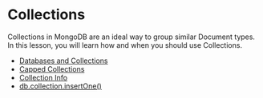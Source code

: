# Collections

Collections in MongoDB are an ideal way to group similar Document types. In this lesson, you will learn how and when you should use Collections.

- [Databases and Collections](https://docs.mongodb.com/manual/core/databases-and-collections/index.html)
- [Capped Collections](https://docs.mongodb.com/manual/core/capped-collections/index.html)
- [Collection Info](https://docs.mongodb.com/manual/reference/method/db.getCollectionInfos/index.html)
- [db.collection.insertOne()](https://docs.mongodb.com/manual/reference/method/db.collection.insertOne/)
